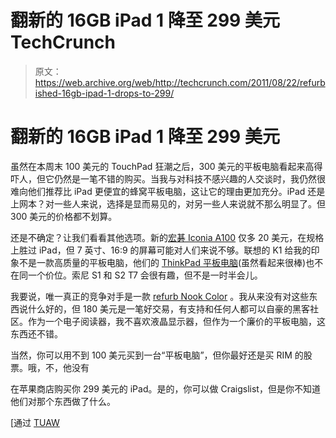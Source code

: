 # 翻新的 16GB iPad 1 降至 299 美元 TechCrunch

> 原文：<https://web.archive.org/web/http://techcrunch.com/2011/08/22/refurbished-16gb-ipad-1-drops-to-299/>

# 翻新的 16GB iPad 1 降至 299 美元

虽然在本周末 100 美元的 TouchPad 狂潮之后，300 美元的平板电脑看起来高得吓人，但它仍然是一笔不错的购买。当我与对科技不感兴趣的人交谈时，我仍然很难向他们推荐比 iPad 更便宜的蜂窝平板电脑，这让它的理由更加充分。iPad 还是上网本？对一些人来说，选择是显而易见的，对另一些人来说就不那么明显了。但 300 美元的价格都不划算。

还是不确定？让我们看看其他选项。新的[宏碁 Iconia A100](https://web.archive.org/web/20230203145036/https://techcrunch.com/2011/08/12/acer-iconia-tab-a100-dual-core-honeycomb-starts-at-329/) 仅多 20 美元，在规格上胜过 iPad，但 7 英寸、16:9 的屏幕可能对人们来说不够。联想的 K1 给我的印象不是一款高质量的平板电脑，他们的 [ThinkPad 平板电脑](https://web.archive.org/web/20230203145036/https://techcrunch.com/2011/07/19/lenovo-thinkpad-tablet-ideapad-k1/)(虽然看起来很棒)也不在同一个价位。索尼 S1 和 S2 T7 会很有趣，但不是一时半会儿。

我要说，唯一真正的竞争对手是一款 [refurb Nook Color](https://web.archive.org/web/20230203145036/http://www.barnesandnoble.com/u/certified-pre-owned-nookcolor/379002680/) 。我从来没有对这些东西说什么好的，但 180 美元是一笔好交易，有支持和任何人都可以自豪的黑客社区。作为一个电子阅读器，我不喜欢液晶显示器，但作为一个廉价的平板电脑，这东西还不错。

当然，你可以用不到 100 美元买到一台“平板电脑”，但你最好还是买 RIM 的股票。哦，不，他没有

在苹果商店购买你 299 美元的 iPad。是的，你可以做 Craigslist，但是你不知道他们对那个东西做了什么。

[通过 [TUAW](https://web.archive.org/web/20230203145036/http://www.tuaw.com/2011/08/22/refurbished-ipads-now-just-299/)